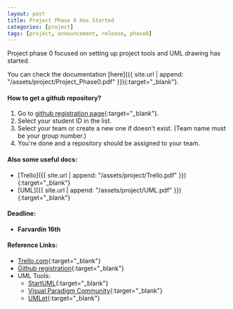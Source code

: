 ```yaml
---
layout: post
title: Project Phase 0 Has Started
categories: [project]
tags: [project, announcement, release, phase0]
---
```

Project phase 0 focused on setting up project tools and UML drawing has started.

You can check the documentation [here]({{ site.url | append: "/assets/project/Project_Phase0.pdf" }}){:target="_blank"}.

#### How to get a github repository?
1. Go to [github registration page][github-classroom]{:target="_blank"}.
2. Select your student ID in the list.
3. Select your team or create a new one if doesn't exist. (Team name must be your group number.)
4. You're done and a repository should be assigned to your team.

#### Also some useful docs:
* [Trello]({{ site.url | append: "/assets/project/Trello.pdf" }}){:target="_blank"}
* [UML]({{ site.url | append: "/assets/project/UML.pdf" }}){:target="_blank"}

#### **Deadline:**
- **Farvardin 16th**

#### Reference Links:
* [Trello.com](https://trello.com/){:target="_blank"}
* [Github registration][github-classroom]{:target="_blank"}
* UML Tools:
    * [StartUML](http://staruml.io/){:target="_blank"}
    * [Visual Paradigm Community](https://www.visual-paradigm.com/download/community.jsp){:target="_blank"}
    * [UMLet](https://www.umlet.com/){:target="_blank"}

[github-classroom]: https://classroom.github.com/g/YFf_6_MX
